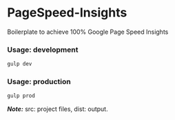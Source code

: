# PageSpeed-Insights
Boilerplate to achieve 100% Google Page Speed Insights

### Usage: development
```javascript
gulp dev
```

### Usage: production
```javascript
gulp prod
```

***Note:*** src: project files, dist: output.
